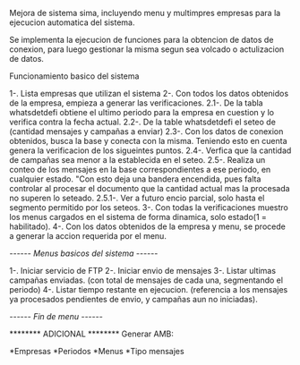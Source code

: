 Mejora de sistema sima, incluyendo menu y multimpres empresas para la ejecucion automatica del sistema.

Se implementa la ejecucion de funciones para la obtencion de datos de conexion, para luego gestionar la misma segun sea volcado o actulizacion de datos.


Funcionamiento basico del sistema

1-. Lista empresas que utilizan el sistema
2-. Con todos los datos obtenidos de la empresa, empieza a generar las verificaciones.
  2.1-. De la tabla whatsdetdefi obtiene el ultimo periodo para la empresa en cuestion y lo verifica contra la fecha actual.
  2.2-. De la table whatsdetdefi el seteo de (cantidad mensajes y campañas a enviar)
  2.3-. Con los datos de conexion obtenidos, busca la base y conecta con la misma. Teniendo esto en cuenta genera la             verificacion de los sigueintes puntos.
  2.4-. Verfica que la cantidad de campañas sea menor a la establecida en el seteo.
  2.5-. Realiza un conteo de los mensajes en la base correspondientes a ese periodo, en cualquier estado. "Con esto deja una     bandera encendida, pues falta controlar al procesar el documento que la cantidad actual mas la procesada no superen lo         seteado. 
    2.5.1-. Ver a futuro encio parcial, solo hasta el segmento permitido por los seteos.
3-. Con todas la verificaciones muestro los menus cargados en el sistema de forma dinamica, solo estado(1 = habilitado).
4-. Con los datos obtenidos de la empresa y menu, se procede a generar la accion requerida por el menu.

*------ Menus basicos del sistema ------*

1-. Iniciar servicio de FTP
2-. Iniciar envio de mensajes
3-. Listar ultimas campañas enviadas. (con total de mensajes de cada una, segmentando el periodo)
4-. Listar tiempo restante en ejecucion. (referencia a los mensajes ya procesados pendientes de envio, y campañas aun no iniciadas).

*------ Fin de menu ------*

******** ADICIONAL ********
Generar AMB: 

  *Empresas
  *Periodos
  *Menus
  *Tipo mensajes
